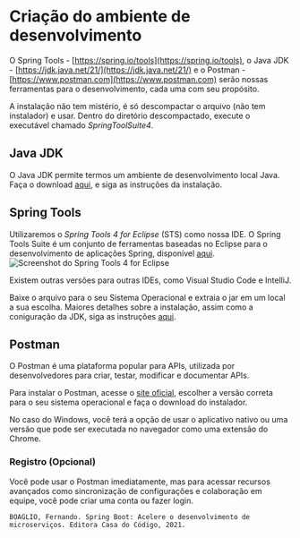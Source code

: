 # Criação do ambiente de desenvolvimento

O Spring Tools - [https://spring.io/tools](https://spring.io/tools), o Java JDK - [https://jdk.java.net/21/](https://jdk.java.net/21/) e o Postman - [https://www.postman.com](https://www.postman.com) serão nossas ferramentas para o desenvolvimento, cada uma com seu propósito.

A instalação não tem mistério, é só descompactar o arquivo (não tem instalador) e usar. Dentro do diretório descompactado, execute o executável chamado _SpringToolSuite4_.

## Java JDK

O Java JDK permite termos um ambiente de desenvolvimento local Java.
Faça o download [aqui](https://jdk.java.net/21/), e siga as instruções da instalação.

## Spring Tools

Utilizaremos o *Spring Tools 4 for Eclipse* (STS) como nossa IDE.
O Spring Tools Suite é um conjunto de ferramentas baseadas no Eclipse para o desenvolvimento de aplicações Spring, disponível [aqui](https://spring.io/tools).
![Screenshot do Spring Tools 4 for Eclipse](https://spring.io/img/extra/eclipse-shot.jpg)

Existem outras versões para outras IDEs, como Visual Studio Code e IntelliJ.

Baixe o arquivo para o seu Sistema Operacional e extraia o jar em um local a sua escolha.
Maiores detalhes sobre a instalação, assim como a coniguração da JDK, siga as instruções [aqui](https://github.com/spring-projects/sts4/wiki/Installation).

## Postman
  
O Postman é uma plataforma popular para APIs, utilizada por desenvolvedores para criar, testar, modificar e documentar APIs.

Para instalar o Postman, acesse o [site oficial](https://www.postman.com/downloads/), escolher a versão correta para o seu sistema operacional e faça o download do instalador.

No caso do Windows, você terá a opção de usar o aplicativo nativo ou uma versão que pode ser executada no navegador como uma extensão do Chrome.

### **Registro** (Opcional)

Você pode usar o Postman imediatamente, mas para acessar recursos avançados como sincronização de configurações e colaboração em equipe, você pode criar uma conta ou fazer login.

```text
BOAGLIO, Fernando. Spring Boot: Acelere o desenvolvimento de microserviços. Editora Casa do Código, 2021. 
```
